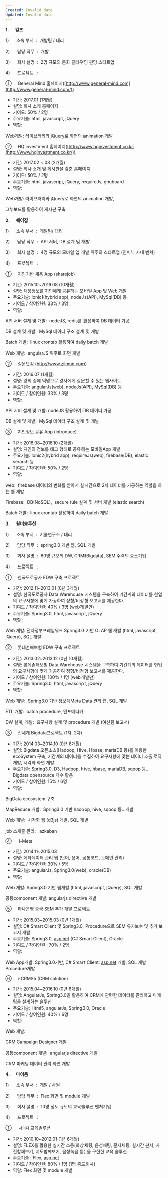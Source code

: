 ```yaml
---
Created: Invalid date
Updated: Invalid date
---
```

**1.      컬츠**

1)      소속 부서  :  개발팀 / 대리

2)      담당 직무  :  개발

3)      회사 설명  :  2명 규모의 문화 클라우딩 펀딩 스타트업

4)      프로젝트   :

①     General Mind 홈페이지([http://www.general-mind.com](http://www.general-mind.com/))

- 기간: 2017.01 (1개월)
- 설명: 회사 소개 홈페이지
- 기여도: 50% / 2명
- 주요기술: html, javascript, jQuery
- 역할:

Web개발: 라이브러리와 jQuery로 화면의 animation 개발

②     HQ investment 홈페이지([http://www.hqinvestment.co.kr](http://www.hqinvestment.co.kr/))

- 기간: 2017.02 ~ 03 (2개월)
- 설명: 회사 소개 및 게시판을 갖춘 홈페이지
- 기여도: 50% / 2명
- 주요기술: html, javascript, jQuery, requireJs, gnuboard
- 역할:

Web개발: 라이브러리와 jQuery로 화면의 animation 개발,

그누보드를 활용하여 게시판 구축

**2.      쉐어잡**

1)      소속 부서  :  개발팀/ 대리

2)      담당 직무  :  API 서버, DB 설계 및 개발

3)      회사 설명  :  4명 규모의 모바일 앱 개발 위주의 스타트업 (인피닉 사내 벤쳐)

4)      프로젝트   :

①     지인기반 채용 App (sharejob)

- 기간: 2015.10~2016.08 (10개월)
- 설명: 채용정보를 지인에게 공유하는 모바일 App 및 Web 개발
- 주요기술: Ionic1(hybrid app), nodeJs(API), MySql(DB) 등
- 기여도 / 참여인원: 33% / 3명
- 역할:

API 서버 설계 및 개발:  nodeJS, redis를 활용하여 DB 데이터 가공

DB 설계 및 개발:  MySql 데이터 구조 설계 및 개발

Batch 개발:  linux crontab 활용하여 daily batch 개발

Web 개발:  angularJS 위주로 화면 개발

②     질문닷컴 ([http://www.zilmun.com)](http://www.zilmun.com\)/)

- 기간: 2016.07 (1개월)
- 설명: 강의 중에 익명으로 강사에게 질문할 수 있는 웹사이트
- 주요기술: angularJs(web), nodeJs(API), MySql(DB) 등
- 기여도 / 참여인원: 33% / 3명
- 역할:

API 서버 설계 및 개발: nodeJS 활용하여 DB 데이터 가공

DB 설계 및 개발:  MySql 데이터 구조 설계 및 개발

③     지인정보 공유 App (introduce)

- 기간: 2016.08~2016.10 (2개월)
- 설명: 지인의 정보를 태그 형태로 공유하는 모바일App 개발
- 주요기술: Ionic2(hybrid app), requireJs(web), firebase(DB), elastic serarch 등
- 기여도 / 참여인원: 50% / 2명
- 역할:

web:  firebase 데이터의 변화를 받아서 실시간으로 2차 데이터를 가공하는 역할을 하는 웹 개발

Firebase:  DB(NoSQL),  secure rule 설계 및 서버 개발 (elastic search)

Batch 개발:  linux crontab 활용하여 daily batch 개발

**3.      윌비솔루션**

1)      소속 부서  :  기술연구소 / 대리

2)      담당 직무  :  spring3.0 개반 웹, SQL 개발

3)      회사 설명  :  60명 규모의 DW, CRM(Bigdata), SEM 주력의 중소기업

4)      프로젝트   :

①     한국도로공사 EDW 구축 프로젝트

- 기간: 2012.11~2013.01 (0년 3개월)
- 설명: 한국도로공사 Data Warehouse 시스템을 구축하여 기간계의 데이터를 현업의 요구사항에 맞게 가공하여 정형/비정형 보고서를 제공한다.
- 기여도 / 참여인원: 40% / 3명 (web개발만)
- 주요기술: Spring3.0, html, javascript, jQuery
- 역할 :

Web 개발: 전자정부프레임워크 Spring3.0 기반 OLAP 웹 개발 (html, javascript, jQuery), SQL 개발

②     롯데손해보험 EDW 구축 프로젝트

- 기간: 2013.02~2013.12 (0년 10개월)
- 설명: 롯데손해보험 Data Warehouse 시스템을 구축하여 기간계의 데이터를 현업의 요구사항에 맞게 가공하여 정형/비정형 보고서를 제공한다.
- 기여도 / 참여인원: 100% / 1명 (web개발만)
- 주요기술: Spring3.0, html, javascript, jQuery
- 역할:

Web 개발:  Spring3.0 기반 정보계Meta Data 관리 웹, SQL 개발

ETL 개발:  batch procedure, 인포메티카

DW 설계, 개발:  요구사항 설계 및 procedure 개발 (여신팀 보고서)

③     신세계 Bigdata프로젝트 (1차, 2차)

- 기간: 2014.03~2014.10 (0년 8개월)
- 설명: Bigdata 오픈소스(Hadoop, Hive, Hbase, mariaDB 등)를 이용한 ecoSystem 구축, 기간계의 데이터를 수집하여 요구사항에 맞는 데이터 추출 로직 개발, 시각화 화면 개발
- 주요기술: Spring3.0, D3, Hadoop, hive, hbase, mariaDB, sqoop 등.. Bigdata opensource 다수 활용
- 기여도 / 참여인원: 15% / 6명
- 역할:

BigData ecosystem 구축

MapReduce 개발:  Spring3.0 기반 hadoop, hive, sqoop 등.. 개발

Web 개발:  시각화 웹 (d3js) 개발, SQL 개발

job 스케줄 관리:   azkaban

④      i-Meta

- 기간: 2014.11~2015.03
- 설명: 메타데이터 관리 웹 (단어, 용어, 공통코드, 도메인 관리)
- 기여도 / 참여인원: 30% / 5명
- 주요기술: angularJs, Spring3.0(web), oracle(DB)
- 역할:

Web 개발: Spring3.0 기반 웹개발 (html, javascript, jQuery), SQL 개발

공통component 개발: angularjs directive 개발

⑤     하나은행 중국 SEM 추가 개발 프로젝트

- 기간: 2015.03~2015.03 (0년 1개월)
- 설명: C# Smart Client 및 Spring3.0, Procedure으로 SEM 유지보수 및 추가 보고서 개발
- 주요기술: Spring3.0, [asp.net](http://asp.net/) (C# Smart Client), Oracle
- 기여도 / 참여인원 : 70% / 2명
- 역할:

Web App개발: Spring3.0기반, C# Smart Client: [asp.net](http://asp.net/) 개발, SQL 개발Procedure개발

⑥     i-CRMS5 (CRM solution)

- 기간: 2015.04~2016.10 (0년 6개월)
- 설명: AngularJs, Spring3.0을 활용하여 CRM에 관련한 데이터를 관리하고 마케팅을 설계하는 솔루션
- 주요기술: Html5, angularJs, Spring3.0, Oracle
- 기여도 / 참여인원: 40% / 6명
- 역할:

Web 개발:

CRM Campaign Designer 개발

공통component 개발:  angularjs directive 개발

CRM 마케팅 데이터 관리 화면 개발

**4.      마이돔**

1)      소속 부서  :  개발 / 사원

2)      담당 직무  :  Flex 화면 및 module 개발

3)      회사 설명  :  10명 정도 규모의 교육솔루션 벤쳐기업

4)      프로젝트   :

①      `사이다` 교육솔루션

- 기간: 2010.10~2012.01 (1년 6개월)
- 설명: FLEX를 활용한 실시간 소통(화상채팅, 음성채팅, 문자채팅, 실시간 판서, 사진함께보기, 지도함께보기, 음성녹음 등) 을 구현한 교육 솔루션
- 주요기술 : Flex, [asp.net](http://asp.net/)
- 기여도 / 참여인원: 80% / 1명 (1명 중도퇴사)
- 역할: Flex 화면 및 module 개발